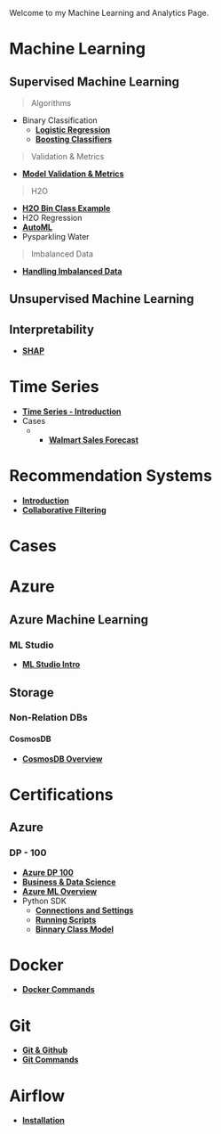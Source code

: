 Welcome to my Machine Learning and Analytics Page.

# Machine Learning 

## Supervised Machine Learning

> Algorithms
* Binary Classification
    * [__Logistic Regression__](machine_learning/supervised_ml/algorithms/class_algos/logistic_reg.md)
    * [__Boosting Classifiers__](machine_learning/supervised_ml/algorithms/class_algos/boosting.md)

> Validation & Metrics
* [__Model Validation & Metrics__](machine_learning/model_evaluation/validation.md)


> H2O
* [__H2O Bin Class Example__](machine_learning/h2o/h2o_classification.md)
* H2O Regression
* [__AutoML__](machine_learning/h2o/automl.md)
* Pysparkling Water


> Imbalanced Data
* [__Handling Imbalanced Data__](machine_learning/imb_data/imb_data.md)

## Unsupervised Machine Learning


## Interpretability 
* [__SHAP__](machine_learning/shap/shap.md)

# Time Series
* [__Time Series - Introduction__](ts/intro.md)
* Cases
    * * [__Walmart Sales Forecast__](ts/walmart.md)

# Recommendation Systems
* [__Introduction__](rs/intro.md)
* [__Collaborative Filtering__](rs/CF.md)


# Cases



# Azure

## Azure Machine Learning
### ML Studio
* [__ML Studio Intro__](azure/ml/mlstudio1.md)

## Storage

### Non-Relation DBs

#### CosmosDB
* [__CosmosDB Overview__](azure/cosmosdb.md)


# Certifications

## Azure 

### DP - 100
* [__Azure DP 100__](azure/cert/dp100/dp100_1.md)
* [__Business & Data Science__](azure/cert/dp100/general/business_ds.md)
* [__Azure ML Overview__](azure/cert/dp100/azure_ml/intro.md)
* Python SDK
    * [__Connections and Settings__](azure/cert/dp100/python_sdk/sdk1.md)
    * [__Running Scripts__](azure/cert/dp100/python_sdk/scripts.md)
    * [__Binnary Class Model__](azure/cert/dp100/python_sdk/bin_class_model.md)

# Docker

* [__Docker Commands__](docker/commands.md)

# Git 

* [__Git & Github__](git/git.md)
* [__Git Commands__](git/git_commands.md)

# Airflow
* [__Installation__](airflow/installation.md)